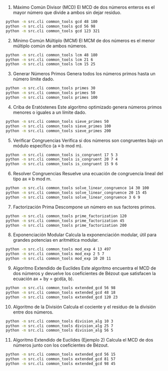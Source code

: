 1. Máximo Común Divisor (MCD)
El MCD de dos números enteros es el mayor número que divide a ambos sin dejar residuo.

```bash
python -m src.cli common_tools gcd 48 180
python -m src.cli common_tools gcd 56 98
python -m src.cli common_tools gcd 123 321
```

2. Mínimo Común Múltiplo (MCM)
El MCM de dos números es el menor múltiplo común de ambos números.

```bash
python -m src.cli common_tools lcm 48 180
python -m src.cli common_tools lcm 21 6
python -m src.cli common_tools lcm 15 25
```

3. Generar Números Primos
Genera todos los números primos hasta un número límite dado.
```bash
python -m src.cli common_tools primes 30
python -m src.cli common_tools primes 50
python -m src.cli common_tools primes 100
```

4. Criba de Eratóstenes
Este algoritmo optimizado genera números primos menores o iguales a un límite dado.

```bash
python -m src.cli common_tools sieve_primes 50
python -m src.cli common_tools sieve_primes 100
python -m src.cli common_tools sieve_primes 200
```

5. Verificar Congruencias
Verifica si dos números son congruentes bajo un módulo específico (a ≡ b mod m).

```bash
python -m src.cli common_tools is_congruent 17 5 3
python -m src.cli common_tools is_congruent 20 7 4
python -m src.cli common_tools is_congruent 15 9 6
```

6. Resolver Congruencias
Resuelve una ecuación de congruencia lineal del tipo ax ≡ b mod m.

```bash
python -m src.cli common_tools solve_linear_congruence 14 30 100
python -m src.cli common_tools solve_linear_congruence 20 15 45
python -m src.cli common_tools solve_linear_congruence 3 6 9
```

7. Factorización Prima
Descompone un número en sus factores primos.

```bash
python -m src.cli common_tools prime_factorization 120
python -m src.cli common_tools prime_factorization 45
python -m src.cli common_tools prime_factorization 200
```

8. Exponenciación Modular
Calcula la exponenciación modular, útil para grandes potencias en aritmética modular.

```bash
python -m src.cli common_tools mod_exp 4 13 497
python -m src.cli common_tools mod_exp 2 5 7
python -m src.cli common_tools mod_exp 10 20 11
```

9. Algoritmo Extendido de Euclides
Este algoritmo encuentra el MCD de dos números y devuelve los coeficientes de Bézout que satisfacen la ecuación ax + by = gcd(a, b).

```bash
python -m src.cli common_tools extended_gcd 56 98
python -m src.cli common_tools extended_gcd 48 18
python -m src.cli common_tools extended_gcd 120 23
```

10. Algoritmo de la División
Calcula el cociente y el residuo de la división entre dos números.

```bash
python -m src.cli common_tools division_alg 10 3
python -m src.cli common_tools division_alg 25 7
python -m src.cli common_tools division_alg 56 5
```

11. Algoritmo Extendido de Euclides (Ejemplo 2)
Calcula el MCD de dos números junto con los coeficientes de Bézout.

```bash
python -m src.cli common_tools extended_gcd 56 15
python -m src.cli common_tools extended_gcd 81 57
python -m src.cli common_tools extended_gcd 98 45
```

